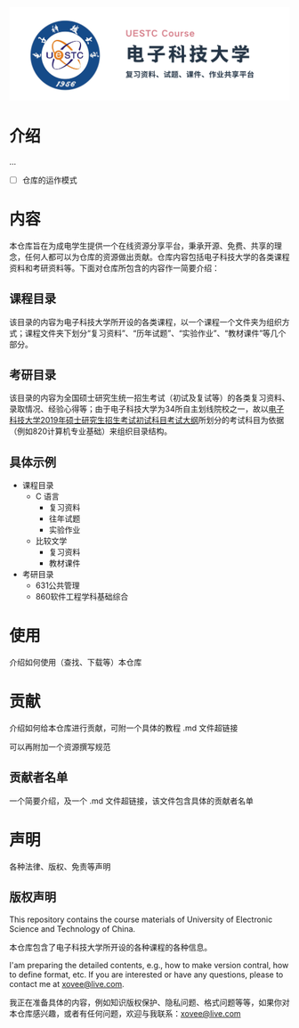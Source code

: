 <p align='center'><img src='./仓库资源/repo-banner.png'></p>

# 介绍

...

- [ ] 仓库的运作模式

# 内容

本仓库旨在为成电学生提供一个在线资源分享平台，秉承开源、免费、共享的理念，任何人都可以为仓库的资源做出贡献。仓库内容包括电子科技大学的各类课程资料和考研资料等。下面对仓库所包含的内容作一简要介绍：

## 课程目录

该目录的内容为电子科技大学所开设的各类课程，以一个课程一个文件夹为组织方式；课程文件夹下划分“复习资料”、“历年试题”、“实验作业”、“教材课件”等几个部分。

## 考研目录

该目录的内容为全国硕士研究生统一招生考试（初试及复试等）的各类复习资料、录取情况、经验心得等；由于电子科技大学为34所自主划线院校之一，故以[电子科技大学2019年硕士研究生招生考试初试科目考试大纲](https://yz.uestc.edu.cn/d/file/zhaoshengzhuanti/20180926/%E7%94%B5%E5%AD%90%E7%A7%91%E6%8A%80%E5%A4%A7%E5%AD%A62019%E5%B9%B4%E7%A1%95%E5%A3%AB%E7%A0%94%E7%A9%B6%E7%94%9F%E6%8B%9B%E7%94%9F%E8%80%83%E8%AF%95%E5%88%9D%E8%AF%95%E7%A7%91%E7%9B%AE%E8%80%83%E8%AF%95%E5%A4%A7%E7%BA%B2.pdf)所划分的考试科目为依据（例如820计算机专业基础）来组织目录结构。

## 具体示例
- 课程目录
  - C 语言
    - 复习资料
    - 往年试题
    - 实验作业
  - 比较文学
    - 复习资料
    - 教材课件
- 考研目录
  - 631公共管理
  - 860软件工程学科基础综合

# 使用

介绍如何使用（查找、下载等）本仓库

# 贡献

介绍如何给本仓库进行贡献，可附一个具体的教程 .md 文件超链接

可以再附加一个资源撰写规范

## 贡献者名单

一个简要介绍，及一个 .md 文件超链接，该文件包含具体的贡献者名单

# 声明

各种法律、版权、免责等声明

## 版权声明

This repository contains the course materials of University of Electronic Science and Technology of China.

本仓库包含了电子科技大学所开设的各种课程的各种信息。

I'am preparing the detailed contents, e.g., how to make version contral, how to define format, etc. If you are interested or have any questions, please to contact me at xovee@live.com.

我正在准备具体的内容，例如知识版权保护、隐私问题、格式问题等等，如果你对本仓库感兴趣，或者有任何问题，欢迎与我联系：xovee@live.com
